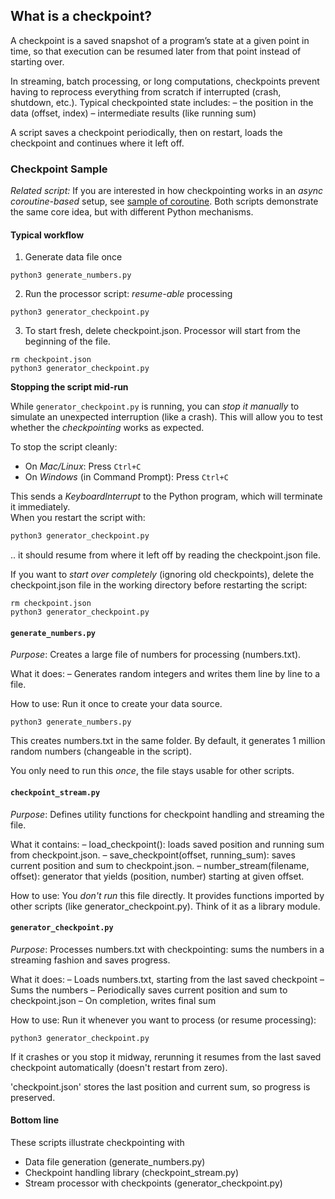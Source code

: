 
## What is a checkpoint?

A checkpoint is a saved snapshot of a program’s state at a given point in time,
so that execution can be resumed later from that point instead of starting over.

In streaming, batch processing, or long computations, checkpoints prevent having
to reprocess everything from scratch if interrupted (crash, shutdown, etc.).
Typical checkpointed state includes:
– the position in the data (offset, index)
– intermediate results (like running sum)

A script saves a checkpoint periodically, then on restart, loads the checkpoint
and continues where it left off.


### Checkpoint Sample

*Related script:* If you are interested in how checkpointing works in an
*async coroutine-based* setup, see [sample of coroutine](./../coroutine/).
Both scripts demonstrate the same core idea, but with different Python mechanisms.


#### Typical workflow

1. Generate data file once

```shell
python3 generate_numbers.py
```

2. Run the processor script: *resume-able* processing

```shell
python3 generator_checkpoint.py
```

3. To start fresh, delete checkpoint.json.
Processor will start from the beginning of the file.

```shell
rm checkpoint.json
python3 generator_checkpoint.py
```

__Stopping the script mid-run__

While `generator_checkpoint.py` is running, you can *stop it manually* to simulate an
unexpected interruption (like a crash).  This will allow you to test whether the
*checkpointing* works as expected.

To stop the script cleanly:

- On *Mac/Linux*: Press `Ctrl+C`
- On *Windows* (in Command Prompt): Press `Ctrl+C`

This sends a *KeyboardInterrupt* to the Python program, which will terminate it immediately.  
When you restart the script with:

```bash
python3 generator_checkpoint.py
```
.. it should resume from where it left off by reading the checkpoint.json file.

If you want to *start over completely* (ignoring old checkpoints), delete the checkpoint.json
file in the working directory before restarting the script:

```shell
rm checkpoint.json
python3 generator_checkpoint.py
```


#### `generate_numbers.py`

*Purpose*: Creates a large file of numbers for processing (numbers.txt).

What it does:
– Generates random integers and writes them line by line to a file.

How to use:
Run it once to create your data source.

```shell
python3 generate_numbers.py
```

This creates numbers.txt in the same folder.
By default, it generates 1 million random numbers (changeable in the script).

You only need to run this *once*, the file stays usable for other scripts.


#### `checkpoint_stream.py`

*Purpose*: Defines utility functions for checkpoint handling and streaming the file.

What it contains:
– load_checkpoint(): loads saved position and running sum from checkpoint.json.
– save_checkpoint(offset, running_sum): saves current position and sum to checkpoint.json.
– number_stream(filename, offset): generator that yields (position, number) starting
  at given offset.

How to use:
You *don't run* this file directly.
It provides functions imported by other scripts (like generator_checkpoint.py).
Think of it as a library module.


#### `generator_checkpoint.py`

*Purpose*: Processes numbers.txt with checkpointing: sums the numbers in a streaming
fashion and saves progress.

What it does:
– Loads numbers.txt, starting from the last saved checkpoint
– Sums the numbers
– Periodically saves current position and sum to checkpoint.json
– On completion, writes final sum

How to use:
Run it whenever you want to process (or resume processing):

```shell
python3 generator_checkpoint.py
```

If it crashes or you stop it midway, rerunning it resumes from the last saved checkpoint
automatically (doesn't restart from zero).

'checkpoint.json' stores the last position and current sum, so progress is preserved.


#### Bottom line

These scripts illustrate checkpointing with
- Data file generation (generate_numbers.py)
- Checkpoint handling library (checkpoint_stream.py)
- Stream processor with checkpoints (generator_checkpoint.py)
